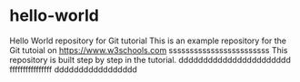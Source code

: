 # hello-world
Hello World repository for Git tutorial
This is an example repository for the Git tutoial on https://www.w3schools.com
ssssssssssssssssssssssss
This repository is built step by step in the tutorial.
ddddddddddddddddddddddd
ffffffffffffffff
ddddddddddddddddd